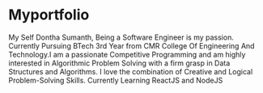 # Myportfolio
My Self Dontha Sumanth, Being a Software Engineer is my passion. Currently Pursuing BTech 3rd Year from CMR College Of Engineering And Technology.I am a passionate Competitive Programming and am highly interested in Algorithmic Problem Solving with a firm grasp in Data Structures and Algorithms. I love the combination of Creative and Logical Problem-Solving Skills. Currently Learning ReactJS and NodeJS
